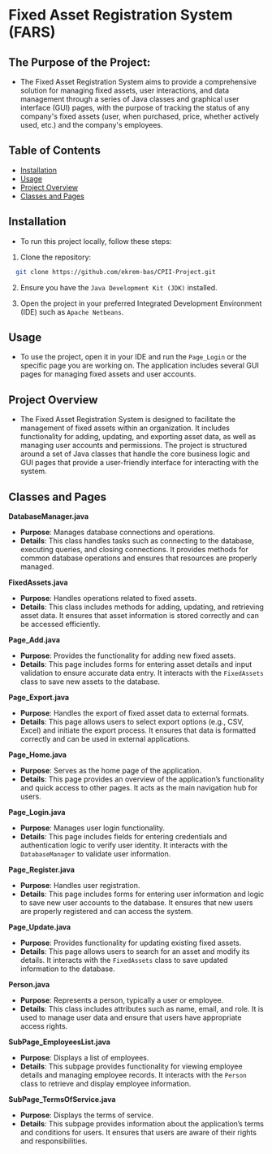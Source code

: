 # Fixed Asset Registration System (FARS) #

## The Purpose of the Project:

- The Fixed Asset Registration System aims to provide a comprehensive solution for managing fixed assets, user interactions, and data management through a series of Java classes and graphical user interface (GUI) pages, with the purpose of tracking the status of any company's fixed assets (user, when purchased, price, whether actively used, etc.) and the company's employees.

## Table of Contents
- [Installation](README.md#installation)
- [Usage](README.md#usage)
- [Project Overview](README.md#project-overview)
- [Classes and Pages](#classes-and-pages)

## Installation

- To run this project locally, follow these steps:
		
1. Clone the repository:
  ```sh
    git clone https://github.com/ekrem-bas/CPII-Project.git
  ```

2. Ensure you have the `Java Development Kit (JDK)` installed.

3. Open the project in your preferred Integrated Development Environment (IDE) such as `Apache Netbeans`.

## Usage

- To use the project, open it in your IDE and run the `Page_Login` or the specific page you are working on. The application includes several GUI pages for managing fixed assets and user accounts.

## Project Overview

- The Fixed Asset Registration System is designed to facilitate the management of fixed assets within an organization. It includes functionality for adding, updating, and exporting asset data, as well as managing user accounts and permissions. The project is structured around a set of Java classes that handle the core business logic and GUI pages that provide a user-friendly interface for interacting with the system.

## Classes and Pages

**DatabaseManager.java**
 + **Purpose**: Manages database connections and operations.
 + **Details**: This class handles tasks such as connecting to the database, executing queries, and closing connections. It provides methods for common database operations and ensures that resources are properly managed.

**FixedAssets.java**
 + **Purpose**: Handles operations related to fixed assets.
 + **Details**: This class includes methods for adding, updating, and retrieving asset data. It ensures that asset information is stored correctly and can be accessed efficiently.

**Page_Add.java**
 + **Purpose**: Provides the functionality for adding new fixed assets.
 + **Details**: This page includes forms for entering asset details and input validation to ensure accurate data entry. It interacts with the `FixedAssets` class to save new assets to the database.

**Page_Export.java**
 + **Purpose**: Handles the export of fixed asset data to external formats.
 + **Details**: This page allows users to select export options (e.g., CSV, Excel) and initiate the export process. It ensures that data is formatted correctly and can be used in external applications.

**Page_Home.java**
 + **Purpose**: Serves as the home page of the application.
 + **Details**: This page provides an overview of the application’s functionality and quick access to other pages. It acts as the main navigation hub for users.

**Page_Login.java**
 + **Purpose**: Manages user login functionality.
 + **Details**: This page includes fields for entering credentials and authentication logic to verify user identity. It interacts with the `DatabaseManager` to validate user information.

**Page_Register.java**
 + **Purpose**: Handles user registration.
 + **Details**: This page includes forms for entering user information and logic to save new user accounts to the database. It ensures that new users are properly registered and can access the system.

**Page_Update.java**
 + **Purpose**: Provides functionality for updating existing fixed assets.
 + **Details**: This page allows users to search for an asset and modify its details. It interacts with the `FixedAssets` class to save updated information to the database.

**Person.java**
 + **Purpose**: Represents a person, typically a user or employee.
 + **Details**: This class includes attributes such as name, email, and role. It is used to manage user data and ensure that users have appropriate access rights.

**SubPage_EmployeesList.java**
 + **Purpose**: Displays a list of employees.
 + **Details**: This subpage provides functionality for viewing employee details and managing employee records. It interacts with the `Person` class to retrieve and display employee information.

**SubPage_TermsOfService.java**
 + **Purpose**: Displays the terms of service.
 + **Details**: This subpage provides information about the application’s terms and conditions for users. It ensures that users are aware of their rights and responsibilities.






